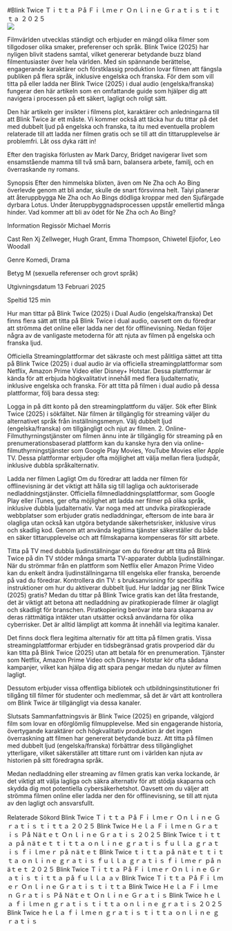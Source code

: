 #Blink Twice Ｔｉｔｔａ Ｐå Ｆｉｌｍｅｒ Ｏｎｌｉｎｅ Ｇｒａｔｉｓ ｔｉｔｔａ ２０２５  
[![](https://i.imgur.com/qSNzIqt.png)](https://movie.rssnews.media/cdPWtXIZC.php)  
  
Filmvärlden utvecklas ständigt och erbjuder en mängd olika filmer som tillgodoser olika smaker, preferenser och språk. Blink Twice (2025) har nyligen blivit stadens samtal, vilket genererar betydande buzz bland filmentusiaster över hela världen. Med sin spännande berättelse, engagerande karaktärer och förstklassig produktion lovar filmen att fängsla publiken på flera språk, inklusive engelska och franska. För dem som vill titta på eller ladda ner Blink Twice (2025) i dual audio (engelska/franska) fungerar den här artikeln som en omfattande guide som hjälper dig att navigera i processen på ett säkert, lagligt och roligt sätt.

Den här artikeln ger insikter i filmens plot, karaktärer och anledningarna till att Blink Twice är ett måste. Vi kommer också att täcka hur du tittar på det med dubbelt ljud på engelska och franska, ta itu med eventuella problem relaterade till att ladda ner filmen gratis och se till att din tittarupplevelse är problemfri. Låt oss dyka rätt in!

Efter den tragiska förlusten av Mark Darcy, Bridget navigerar livet som ensamstående mamma till två små barn, balansera arbete, familj, och en överraskande ny romans.

Synopsis
Efter den himmelska blixten, även om Ne Zha och Ao Bing överlevde genom att bli andar, skulle de snart försvinna helt. Taiyi planerar att återuppbygga Ne Zha och Ao Bings dödliga kroppar med den Sjufärgade dyrbara Lotus. Under återuppbyggnadsprocessen uppstår emellertid många hinder. Vad kommer att bli av ödet för Ne Zha och Ao Bing?

Information
Regissör Michael Morris

Cast Ren Xj Zellweger, Hugh Grant, Emma Thompson, Chiwetel Ejiofor, Leo Woodall

Genre Komedi, Drama

Betyg M (sexuella referenser och grovt språk)

Utgivningsdatum 13 Februari 2025

Speltid 125 min

Hur man tittar på Blink Twice (2025) i Dual Audio (engelska/franska)
Det finns flera sätt att titta på Blink Twice i dual audio, oavsett om du föredrar att strömma det online eller ladda ner det för offlinevisning. Nedan följer några av de vanligaste metoderna för att njuta av filmen på engelska och franska ljud.

Officiella Streamingplattformar det säkraste och mest pålitliga sättet att titta på Blink Twice (2025) i dual audio är via officiella streamingplattformar som Netflix, Amazon Prime Video eller Disney+ Hotstar. Dessa plattformar är kända för att erbjuda högkvalitativt innehåll med flera ljudalternativ, inklusive engelska och franska.
För att titta på filmen i dual audio på dessa plattformar, följ bara dessa steg:

Logga in på ditt konto på den streamingplattform du väljer. Sök efter Blink Twice (2025) i sökfältet. När filmen är tillgänglig för streaming väljer du alternativet språk från inställningsmenyn. Välj dubbelt ljud (engelska/franska) om tillgängligt och njut av filmen. 2. Online-Filmuthyrningstjänster om filmen ännu inte är tillgänglig för streaming på en prenumerationsbaserad plattform kan du kanske hyra den via online-filmuthyrningstjänster som Google Play Movies, YouTube Movies eller Apple TV. Dessa plattformar erbjuder ofta möjlighet att välja mellan flera ljudspår, inklusive dubbla språkalternativ.

Ladda ner filmen Lagligt Om du föredrar att ladda ner filmen för offlinevisning är det viktigt att hålla sig till lagliga och auktoriserade nedladdningstjänster. Officiella filmnedladdningsplattformar, som Google Play eller iTunes, ger ofta möjlighet att ladda ner filmer på olika språk, inklusive dubbla ljudalternativ.
Var noga med att undvika piratkopierade webbplatser som erbjuder gratis nedladdningar, eftersom de inte bara är olagliga utan också kan utgöra betydande säkerhetsrisker, inklusive virus och skadlig kod. Genom att använda legitima tjänster säkerställer du både en säker tittarupplevelse och att filmskaparna kompenseras för sitt arbete.

Titta på TV med dubbla ljudinställningar om du föredrar att titta på Blink Twice på din TV stöder många smarta TV-apparater dubbla ljudinställningar. När du strömmar från en plattform som Netflix eller Amazon Prime Video kan du enkelt ändra ljudinställningarna till engelska eller franska, beroende på vad du föredrar. Kontrollera din TV: s bruksanvisning för specifika instruktioner om hur du aktiverar dubbelt ljud.
Hur laddar jag ner Blink Twice (2025) gratis?
Medan du tittar på Blink Twice gratis kan det låta frestande, det är viktigt att betona att nedladdning av piratkopierade filmer är olagligt och skadligt för branschen. Piratkopiering berövar inte bara skaparna av deras rättmätiga intäkter utan utsätter också användarna för olika cyberrisker. Det är alltid lämpligt att komma åt innehåll via legitima kanaler.

Det finns dock flera legitima alternativ för att titta på filmen gratis. Vissa streamingplattformar erbjuder en tidsbegränsad gratis provperiod där du kan titta på Blink Twice (2025) utan att betala för en prenumeration. Tjänster som Netflix, Amazon Prime Video och Disney+ Hotstar kör ofta sådana kampanjer, vilket kan hjälpa dig att spara pengar medan du njuter av filmen lagligt.

Dessutom erbjuder vissa offentliga bibliotek och utbildningsinstitutioner fri tillgång till filmer för studenter och medlemmar, så det är värt att kontrollera om Blink Twice är tillgängligt via dessa kanaler.

Slutsats
Sammanfattningsvis är Blink Twice (2025) en gripande, välgjord film som lovar en oförglömlig filmupplevelse. Med sin engagerande historia, övertygande karaktärer och högkvalitativ produktion är det ingen överraskning att filmen har genererat betydande buzz. Att titta på filmen med dubbelt ljud (engelska/franska) förbättrar dess tillgänglighet ytterligare, vilket säkerställer att tittare runt om i världen kan njuta av historien på sitt föredragna språk.

Medan nedladdning eller streaming av filmen gratis kan verka lockande, är det viktigt att välja lagliga och säkra alternativ för att stödja skaparna och skydda dig mot potentiella cybersäkerhetshot. Oavsett om du väljer att strömma filmen online eller ladda ner den för offlinevisning, se till att njuta av den lagligt och ansvarsfullt.

Relaterade Sökord
Blink Twice Ｔｉｔｔａ Ｐå Ｆｉｌｍｅｒ Ｏｎｌｉｎｅ Ｇｒａｔｉｓ ｔｉｔｔａ ２０２５
Blink Twice Ｈｅｌａ Ｆｉｌｍｅｎ Ｇｒａｔｉｓ Ｐå Ｎäｔｅｔ Ｏｎｌｉｎｅ Ｇｒａｔｉｓ ２０２５
Blink Twice ｔｉｔｔａ ｐå ｎäｔｅｔ ｔｉｔｔａ ｏｎｌｉｎｅ ｇｒａｔｉｓ ｆｕｌｌａ ｇｒａｔｉｓ ｆｉｌｍｅｒ ｐå ｎäｔｅｔ
Blink Twice ｔｉｔｔａ ｐå ｎäｔｅｔ ｔｉｔｔａ ｏｎｌｉｎｅ ｇｒａｔｉｓ ｆｕｌｌａ ｇｒａｔｉｓ ｆｉｌｍｅｒ ｐå ｎäｔｅｔ ２０２５
Blink Twice Ｔｉｔｔａ Ｐå Ｆｉｌｍｅｒ Ｏｎｌｉｎｅ Ｇｒａｔｉｓ ｔｉｔｔａ ｐå ｆｕｌｌａ ａｖ
Blink Twice Ｔｉｔｔａ Ｐå Ｆｉｌｍｅｒ Ｏｎｌｉｎｅ Ｇｒａｔｉｓ ｔｉｔｔａ
Blink Twice Ｈｅｌａ Ｆｉｌｍｅｎ Ｇｒａｔｉｓ Ｐå Ｎäｔｅｔ Ｏｎｌｉｎｅ Ｇｒａｔｉｓ
Blink Twice ｈｅｌａ ｆｉｌｍｅｎ ｇｒａｔｉｓ ｔｉｔｔａ ｏｎｌｉｎｅ ｇｒａｔｉｓ ２０２５
Blink Twice ｈｅｌａ ｆｉｌｍｅｎ ｇｒａｔｉｓ ｔｉｔｔａ ｏｎｌｉｎｅ ｇｒａｔｉｓ
